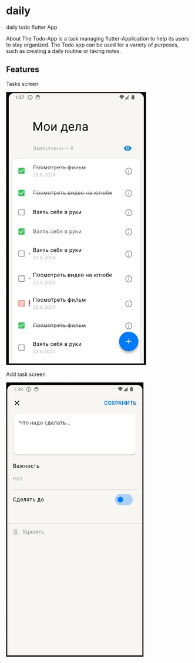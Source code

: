 # daily
daily todo flutter App

About
The Todo-App is a task managing flutter-Application to help its users to stay organized.
The Todo app can be used for a variety of purposes, such as creating a daily routine or taking notes.

## Features

Tasks screen

![Image alt](https://github.com/23yaro/daily/raw/first_work/pic/screen.jpg)

Add task screen

![Image alt](https://github.com/23yaro/daily/raw/first_work/pic/add.jpg)


